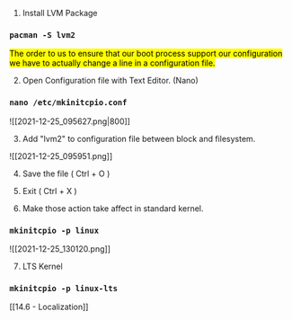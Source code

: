 1. Install LVM Package

### `pacman -S lvm2`

<mark>The order to us to ensure that our boot process support our configuration we have to actually change a line in a configuration file.</mark>

2. Open Configuration file with Text Editor. (Nano)

### `nano /etc/mkinitcpio.conf`

![[2021-12-25_095627.png|800]]

3. Add "lvm2" to configuration file between block and filesystem.

![[2021-12-25_095951.png]]

4.  Save the file ( Ctrl + O )
5.  Exit ( Ctrl + X )

6. Make those action take affect in standard kernel.

### `mkinitcpio -p linux`

![[2021-12-25_130120.png]]

7. LTS Kernel

### `mkinitcpio -p linux-lts`

[[14.6 - Localization]]


